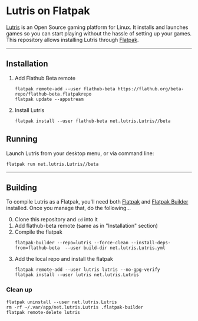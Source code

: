 # Lutris on Flatpak

[Lutris](https://lutris.net) is an Open Source gaming platform for Linux. It installs and launches games so you can start playing without the hassle of setting up your games. This repository allows installing Lutris through [Flatpak](https://flatpak.org).

___________________________________________

## Installation
1. Add Flathub Beta remote
   ```
   flatpak remote-add --user flathub-beta https://flathub.org/beta-repo/flathub-beta.flatpakrepo
   flatpak update --appstream
   ```
2. Install Lutris
   ```
   flatpak install --user flathub-beta net.lutris.Lutris//beta
   ```

## Running
Launch Lutris from your desktop menu, or via command line:
```
flatpak run net.lutris.Lutris//beta
```
___________________________________________

## Building

To compile Lutris as a Flatpak, you'll need both [Flatpak](https://flatpak.org/) and [Flatpak Builder](http://docs.flatpak.org/en/latest/flatpak-builder.html) installed. Once you manage that, do the following...

0. Clone this repository and `cd` into it
1. Add flathub-beta remote (same as in "Installation" section)
2. Compile the flatpak
   ```
   flatpak-builder --repo=lutris --force-clean --install-deps-from=flathub-beta  --user build-dir net.lutris.Lutris.yml
   ```
3. Add the local repo and install the flatpak
   ```
   flatpak remote-add --user lutris lutris --no-gpg-verify
   flatpak install --user lutris net.lutris.Lutris
   ```

### Clean up

```
flatpak uninstall --user net.lutris.Lutris
rm -rf ~/.var/app/net.lutris.Lutris .flatpak-builder
flatpak remote-delete lutris
```
